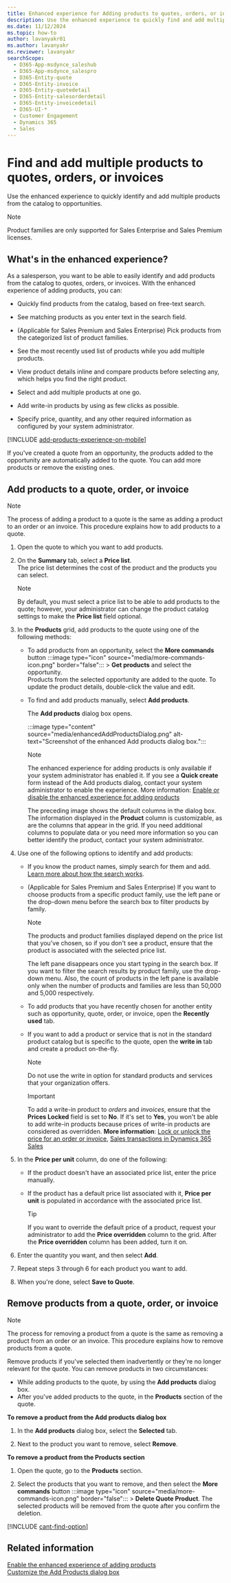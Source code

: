 ```yaml
---
title: Enhanced experience for Adding products to quotes, orders, or invoices
description: Use the enhanced experience to quickly find and add multiple products that your customer is interested in purchasing to your quote, order, or invoice in Dynamics 365 Sales Enterprise.
ms.date: 11/12/2024
ms.topic: how-to
author: lavanyakr01
ms.author: lavanyakr
ms.reviewer: lavanyakr
searchScope: 
  - D365-App-msdynce_saleshub
  - D365-App-msdynce_salespro
  - D365-Entity-quote
  - D365-Entity-invoice
  - D365-Entity-quotedetail
  - D365-Entity-salesorderdetail
  - D365-Entity-invoicedetail
  - D365-UI-*
  - Customer Engagement
  - Dynamics 365
  - Sales
---
```

# Find and add multiple products to quotes, orders, or invoices

Use the enhanced experience to quickly identify and add multiple products from the catalog to opportunities.

> [!NOTE]
> Product families are only supported for Sales Enterprise and Sales Premium licenses.

## What's in the enhanced experience?

As a salesperson, you want to be able to easily identify and add products from the catalog to quotes, orders, or invoices. With the enhanced experience of adding products, you can:

- Quickly find products from the catalog, based on free-text search.

- See matching products as you enter text in the search field.

- (Applicable for Sales Premium and Sales Enterprise) Pick products from the categorized list of product families.

- See the most recently used list of products while you add multiple products.

- View product details inline and compare products before selecting any, which helps you find the right product.

- Select and add multiple products at one go.

- Add write-in products by using as few clicks as possible.

- Specify price, quantity, and any other required information as configured by your system administrator.

[!INCLUDE [add-products-experience-on-mobile](../includes/add-products-experience-on-mobile.md)]

If you've created a quote from an opportunity, the products added to the opportunity are automatically added to the quote. You can add more products or remove the existing ones.

## Add products to a quote, order, or invoice

> [!NOTE]
> The process of adding a product to a quote is the same as adding a product to an order or an invoice. This procedure explains how to add products to a quote.

1. Open the quote to which you want to add products.

2. On the **Summary** tab, select a **Price list**.  
   The price list determines the cost of the product and the products you can select.
   > [!NOTE] 
   > By default, you must select a price list to be able to add products to
   > the quote; however, your administrator can change the product
   > catalog settings to make the **Price list** field optional. 

3. In the **Products** grid, add products to the quote using one of the following methods:
    - To add products from an opportunity, select the **More commands** button :::image type="icon" source="media/more-commands-icon.png" border="false"::: > **Get products** and select the opportunity.  
       Products from the selected opportunity are added to the quote. To update the product details, double-click the value and edit.
  
    - To find and add products manually, select **Add products**.
       
        The **Add products** dialog box opens.
 
       :::image type="content" source="media/enhancedAddProductsDialog.png" alt-text="Screenshot of the enhanced Add products dialog box.":::

       > [!NOTE]
       > The enhanced experience for adding products is only available if your system administrator has enabled it. If you see a **Quick create** form instead of the Add products dialog, contact your system administrator to enable the experience. More information: [Enable or disable the enhanced experience for adding products](enable-enhanced-add-product-experience.md) 
       >
       > The preceding image shows the default columns in the dialog box. The information displayed in the **Product** column is customizable, as are the columns that appear in the grid. If you need additional columns to populate data or you need more information so you can better identify the product, contact your system administrator.
    
4. Use one of the following options to identify and add products:
    
   - If you know the product names, simply search for them and add. [Learn more about how the search works](add-products-search.md).
   - (Applicable for Sales Premium and Sales Enterprise) If you want to choose products from a specific product family, use the left pane or the drop-down menu before the search box to filter products by family.

       > [!NOTE]
       > The products and product families displayed depend on the price list that you've chosen, so if you don't see a product, ensure that the product is associated with the selected price list.
       >
       > The left pane disappears once you start typing in the search box. If you want to filter the search results by product family, use the drop-down menu. Also, the count of products in the left pane is available only when the number of products and families are less than 50,000 and 5,000 respectively.

   - To add products that you have recently chosen for another entity such as opportunity, quote, order, or invoice, open the **Recently used** tab.

   - If you want to add a product or service that is not in the standard product catalog but is specific to the quote, open the **write in** tab and create a product on-the-fly.
      > [!NOTE]
      >Do not use the write in option for standard products and services that your organization offers.

      > [!IMPORTANT]
      > To add a write-in product to *orders* and *invoices*, ensure that the **Prices Locked** field is set to **No**. If it's set to **Yes**, you won't be able to add write-in products because prices of write-in products are considered as overridden. **More information**: [Lock or unlock the price for an order or invoice](lock-unlock-price-order-invoice.md), [Sales transactions in Dynamics 365 Sales](sales-transactions.md)  

5. In the **Price per unit** column, do one of the following:

   - If the product doesn't have an associated price list, enter the price manually.
   - If the product has a default price list associated with it, **Price per unit** is populated in accordance with the associated price list. 

       > [!TIP] 
       > If you want to override the default price of a product, request your administrator to add the **Price overridden** column to the grid. After the **Price overridden** column has been added, turn it on.
    
6. Enter the quantity you want, and then select **Add**.

7. Repeat steps 3 through 6 for each product you want to add.

8. When you're done, select **Save to Quote**.

## Remove products from a quote, order, or invoice

> [!NOTE] 
> The process for removing a product from a quote is the same as removing a product from an order or an invoice. This procedure explains how to remove products from a quote.

Remove products if you've selected them inadvertently or they're no longer relevant for the quote. You can remove products in two circumstances:

- While adding products to the quote, by using the **Add products** dialog box.
- After you've added products to the quote, in the **Products** section of the quote.

**To remove a product from the Add products dialog box**

1. In the **Add products** dialog box, select the **Selected** tab.

2. Next to the product you want to remove, select **Remove**.

**To remove a product from the Products section**

1. Open the quote, go to the **Products** section.

2. Select the products that you want to remove, and then select the **More commands** button :::image type="icon" source="media/more-commands-icon.png" border="false"::: > **Delete Quote Product**.
    The selected products will be removed from the quote after you confirm the deletion.

[!INCLUDE [cant-find-option](../includes/cant-find-option.md)]

## Related information

[Enable the enhanced experience of adding products](enable-enhanced-add-product-experience.md)  
[Customize the Add Products dialog box](customize-add-products-dialog-box.md)

